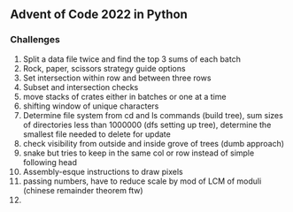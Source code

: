 ## Advent of Code 2022 in Python

### Challenges
1. Split a data file twice and find the top 3 sums of each batch
2. Rock, paper, scissors strategy guide options
3. Set intersection within row and between three rows
4. Subset and intersection checks
5. move stacks of crates either in batches or one at a time
6. shifting window of unique characters
7. Determine file system from cd and ls commands (build tree), sum sizes of directories less than 1000000 
(dfs setting up tree), determine the smallest file needed to delete for update
8. check visibility from outside and inside grove of trees (dumb approach)
9. snake but tries to keep in the same col or row instead of simple following head
10. Assembly-esque instructions to draw pixels
11. passing numbers, have to reduce scale by mod of LCM of moduli (chinese remainder theorem ftw)
12. 